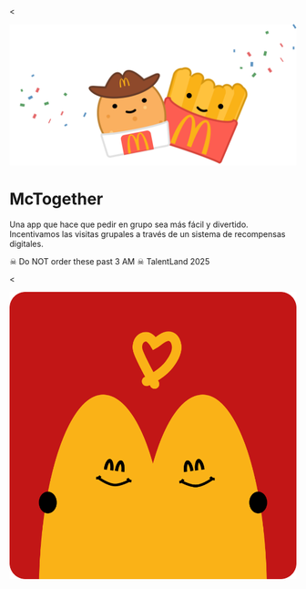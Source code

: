 <<div align="center">
  <a href="#">
    <picture>
      <img src="assets/celebrate.png" width="520" alt="McTogether logo">
    </picture>
  </a>
</div>

# McTogether

Una app que hace que pedir en grupo sea más fácil y divertido. Incentivamos las visitas grupales a través de un sistema de recompensas digitales.

☠ Do NOT order these past 3 AM ☠
TalentLand 2025

<<div align="center">
  <a href="#">
    <picture>
      <img src="assets/logomt.png" width="520" alt="Yay">
    </picture>
  </a>
</div>
